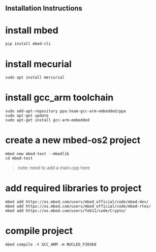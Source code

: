 ## Installation Instructions
# install mbed
```
pip install mbed-cli
```
# install mecurial
```
sudo apt install mercurial
```

# install gcc_arm toolchain
```
sudo add-apt-repository ppa:team-gcc-arm-embedded/ppa
sudo apt-get update
sudo apt-get install gcc-arm-embedded
```
# create a new mbed-os2 project 
```
mbed new mbed-test --mbedlib
cd mbed-test
```

> note: need to add a main.cpp here

# add required libraries to project
```
mbed add https://os.mbed.com/users/mbed_official/code/mbed-dev/
mbed add https://os.mbed.com/users/mbed_official/code/mbed-rtos/
mbed add https://os.mbed.com/users/feb11/code/Crypto/
```

# compile project
```
mbed compile -t GCC_ARM -m NUCLEO_F303K8
```
